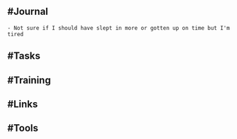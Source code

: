 ## #Journal
	- Not sure if I should have slept in more or gotten up on time but I'm tired
## #Tasks
## #Training
## #Links
## #Tools